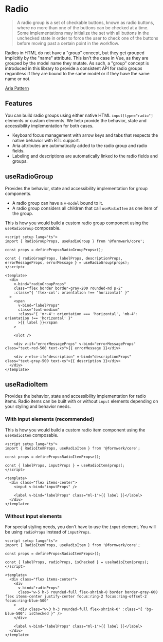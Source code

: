 # Radio

> A radio group is a set of checkable buttons, known as radio buttons, where no more than one of the buttons can be checked at a time. Some implementations may initialize the set with all buttons in the unchecked state in order to force the user to check one of the buttons before moving past a certain point in the workflow.

Radios in HTML do not have a "group" concept, but they get grouped implicitly by the "name" attribute. This isn't the case in Vue, as they are grouped by the model name they mutate. As such, a "group" concept is introduced in this library to provide a consistent API for radio groups regardless if they are bound to the same model or if they have the same name or not.

[Aria Pattern](https://www.w3.org/WAI/ARIA/apg/patterns/radio/)

## Features

You can build radio groups using either native HTML `input[type="radio"]` elements or custom elements. We help provide the behavior, state and accessibility implementation for both cases.

- Keyboard focus management with arrow keys and tabs that respects the native behavior with RTL support.
- Aria attributes are automatically added to the radio group and radio fields.
- Labeling and descriptions are automatically linked to the radio fields and groups.

## useRadioGroup

Provides the behavior, state and accessibility implementation for group components.

- A radio group can have a `v-model` bound to it.
- A radio group considers all children that call `useRadioItem` as one item of the group.

This is how you would build a custom radio group component using the `useRadioGroup` composable.

```vue
<script setup lang="ts">
import { RadioGroupProps, useRadioGroup } from '@formwerk/core';

const props = defineProps<RadioGroupProps>();

const { radioGroupProps, labelProps, descriptionProps, errorMessageProps, errorMessage } = useRadioGroup(props);
</script>

<template>
  <div
    v-bind="radioGroupProps"
    class="flex border border-gray-200 rounded-md p-2"
    :class="{ 'flex-col': orientation !== 'horizontal' }"
  >
    <span
      v-bind="labelProps"
      class="font-medium"
      :class="{ 'mr-4': orientation === 'horizontal', 'mb-4': orientation !== 'horizontal' }"
      >{{ label }}</span
    >

    <slot />

    <div v-if="errorMessageProps" v-bind="errorMessageProps" class="text-red-500 text-xs">{{ errorMessage }}</div>

    <div v-else-if="description" v-bind="descriptionProps" class="text-gray-500 text-xs">{{ description }}</div>
  </div>
</template>
```

## useRadioItem

Provides the behavior, state and accessibility implementation for radio items. Radio items can be built with or without `input` elements depending on your styling and behavior needs.

### With input elements (recommended)

This is how you would build a custom radio item component using the `useRadioItem` composable.

```vue
<script setup lang="ts">
import { RadioItemProps, useRadioItem } from '@formwerk/core';

const props = defineProps<RadioItemProps>();

const { labelProps, inputProps } = useRadioItem(props);
</script>

<template>
  <div class="flex items-center">
    <input v-bind="inputProps" />

    <label v-bind="labelProps" class="ml-1">{{ label }}</label>
  </div>
</template>
```

### Without input elements

For special styling needs, you don't have to use the `input` element. You will be using `radioProps` instead of `inputProps`.

```vue
<script setup lang="ts">
import { RadioItemProps, useRadioItem } from '@formwerk/core';

const props = defineProps<RadioItemProps>();

const { labelProps, radioProps, isChecked } = useRadioItem(props);
</script>

<template>
  <div class="flex items-center">
    <div
      v-bind="radioProps"
      class="w-5 h-5 rounded-full flex-shrink-0 border border-gray-600 flex items-center justify-center focus:ring-2 focus:ring-offset-2 focus:ring-blue-500"
    >
      <div class="w-3 h-3 rounded-full flex-shrink-0" :class="{ 'bg-blue-500': isChecked }" />
    </div>

    <label v-bind="labelProps" class="ml-1">{{ label }}</label>
  </div>
</template>
```
